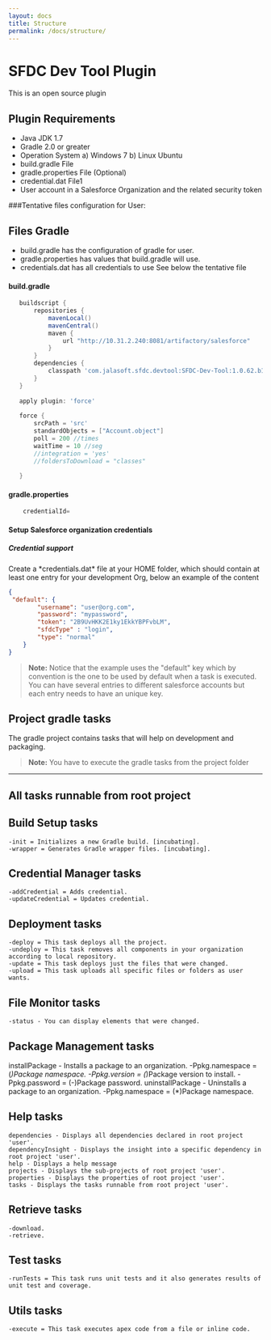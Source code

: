 ```yaml
---
layout: docs
title: Structure
permalink: /docs/structure/
---
```

SFDC Dev Tool Plugin
=============

This is an open source plugin
## Plugin Requirements
 * Java JDK 1.7
 * Gradle 2.0 or greater
 * Operation System
       a) Windows 7
       b) Linux Ubuntu
 * build.gradle File
 * gradle.properties File (Optional)
 * credential.dat File1
 * User account in a Salesforce Organization and the related security token

###Tentative files configuration for User:

Files Gradle
-----------

* build.gradle has the configuration of gradle for user.
* gradle.properties has values that build.gradle will use.
* credentials.dat has all credentials to use
See below the tentative file

#### build.gradle
```groovy
   buildscript {
       repositories {
           mavenLocal()
           mavenCentral()
           maven {
               url "http://10.31.2.240:8081/artifactory/salesforce"
           }
       }
       dependencies {
           classpath 'com.jalasoft.sfdc.devtool:SFDC-Dev-Tool:1.0.62.b13'
       }
   }
   
   apply plugin: 'force'
   
   force {
       srcPath = 'src'
       standardObjects = ["Account.object"]
       poll = 200 //times
       waitTime = 10 //seg
       //integration = 'yes'
       //foldersToDownload = "classes"
      
   }
```

#### gradle.properties
```groovy
    credentialId=
```

#### Setup Salesforce organization credentials

<div class="note info">
  <h5>Credential support</h5>
  <p>Create a *credentials.dat* file at your HOME folder, which should contain at least one entry for your development Org, below an example of the content</p>
</div>

```json
{
 "default": {
        "username": "user@org.com",
        "password": "mypassword",
        "token": "2B9UvHKK2E1ky1EkkYBPFvbLM",
        "sfdcType" : "login",
        "type": "normal"
    }
}
```


> **Note:** Notice that the example uses the "default" key which by convention is the one to be used by default when a task is executed. You can have several entries to different salesforce accounts but each entry needs to have an unique key.

## Project gradle tasks
The gradle project contains tasks that will help on development and packaging.
> **Note:** You have to execute the gradle tasks from the project folder

------------------------------------------------------------
All tasks runnable from root project
------------------------------------------------------------

Build Setup tasks
-----------------
    -init = Initializes a new Gradle build. [incubating].
    -wrapper = Generates Gradle wrapper files. [incubating].

Credential Manager tasks
------------------------
    -addCredential = Adds credential.
    -updateCredential = Updates credential.

Deployment tasks
----------------
    -deploy = This task deploys all the project.
    -undeploy = This task removes all components in your organization according to local repository.
    -update = This task deploys just the files that were changed.
    -upload = This task uploads all specific files or folders as user wants.

File Monitor tasks
------------------
    -status - You can display elements that were changed.

Package Management tasks
------------------------
installPackage - Installs a package to an organization.
        -Ppkg.namespace = (*)Package namespace.
        -Ppkg.version = (*)Package version to install.
        -Ppkg.password = (-)Package password.
uninstallPackage - Uninstalls a package to an organization.
        -Ppkg.namespace = (*)Package namespace.

Help tasks
----------
    dependencies - Displays all dependencies declared in root project 'user'.
    dependencyInsight - Displays the insight into a specific dependency in root project 'user'.
    help - Displays a help message
    projects - Displays the sub-projects of root project 'user'.
    properties - Displays the properties of root project 'user'.
    tasks - Displays the tasks runnable from root project 'user'.

Retrieve tasks
--------------
    -download.
    -retrieve.

Test tasks
----------
    -runTests = This task runs unit tests and it also generates results of unit test and coverage.

Utils tasks
-----------
    -execute = This task executes apex code from a file or inline code.